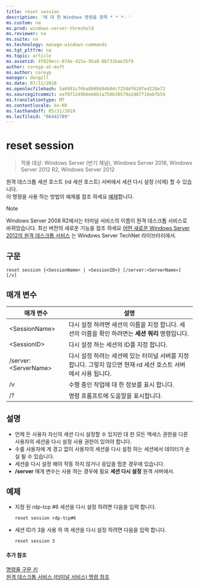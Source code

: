 ```yaml
---
title: reset session
description: '에 대 한 Windows 명령을 항목 * * *- '
ms.custom: na
ms.prod: windows-server-threshold
ms.reviewer: na
ms.suite: na
ms.technology: manage-windows-commands
ms.tgt_pltfrm: na
ms.topic: article
ms.assetid: 4f029ecc-874e-415a-95a8-8b731bae35f9
author: coreyp-at-msft
ms.author: coreyp
manager: dongill
ms.date: 07/11/2018
ms.openlocfilehash: 5a0991c76ba890bb94b0dcf258df6207ed228e72
ms.sourcegitcommit: eaf071249b6eb6b1a758b38579a2d87710abfb54
ms.translationtype: MT
ms.contentlocale: ko-KR
ms.lasthandoff: 05/31/2019
ms.locfileid: "66441789"
---
```

# <a name="reset-session"></a>reset session

>적용 대상: Windows Server (반기 채널), Windows Server 2016, Windows Server 2012 R2, Windows Server 2012

원격 데스크톱 세션 호스트 (rd 세션 호스트) 서버에서 세션 다시 설정 (삭제) 할 수 있습니다.  
이 명령을 사용 하는 방법의 예제를 참조 하세요 [예제](#BKMK_examples)합니다.  

> [!NOTE]  
> Windows Server 2008 R2에서는 터미널 서비스의 이름이 원격 데스크톱 서비스로 바뀌었습니다. 최신 버전의 새로운 기능을 참조 하세요 [어떤 새로운 Windows Server 2012의 원격 데스크톱 서비스](https://technet.microsoft.com/library/hh831527) 는 Windows Server TechNet 라이브러리에서.  

## <a name="syntax"></a>구문  
```  
reset session {<SessionName> | <SessionID>} [/server:<ServerName>] [/v]  
```  

## <a name="parameters"></a>매개 변수  

|매개 변수|설명|  
|-------|--------|  
|\<SessionName>|다시 설정 하려면 세션의 이름을 지정 합니다. 세션의 이름을 확인 하려면는 **세션 쿼리** 명령입니다.|  
|\<SessionID>|다시 설정 하는 세션의 ID를 지정 합니다.|  
|/server:\<ServerName>|다시 설정 하려는 세션에 있는 터미널 서버를 지정 합니다. 그렇지 않으면 현재 rd 세션 호스트 서버에서 사용 됩니다.|  
|/v|수행 중인 작업에 대 한 정보를 표시 합니다.|  
|/?|명령 프롬프트에 도움말을 표시합니다.|  

## <a name="remarks"></a>설명  
-   언제 든 사용자 자신의 세션 다시 설정할 수 있지만 대 한 모든 액세스 권한을 다른 사용자의 세션을 다시 설정 사용 권한이 있어야 합니다.  
-   수를 사용자에 게 경고 없이 사용자의 세션을 다시 설정 하는 세션에서 데이터가 손실 될 수 있습니다.  
-   세션을 다시 설정 해야 작동 하지 않거나 응답을 멈춘 경우에 있습니다.  
-   **/server** 매개 변수는 사용 하는 경우에 필요 **세션 다시 설정** 원격 서버에서.  

## <a name="BKMK_examples"></a>예제  
- 지정 된 rdp-tcp #6 세션을 다시 설정 하려면 다음을 입력 합니다.  
  ```  
  reset session rdp-tcp#6  
  ```  
- 세션 ID가 3을 사용 하 여 세션을 다시 설정 하려면 다음을 입력 합니다.  
  ```  
  reset session 3  
  ```  

#### <a name="additional-references"></a>추가 참조  
[명령줄 구문 키](command-line-syntax-key.md)  
[원격 데스크톱 서비스 &#40;터미널 서비스&#41; 명령 참조](remote-desktop-services-terminal-services-command-reference.md)  
